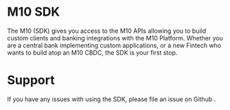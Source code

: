 # M10 SDK

The M10 (SDK) gives you access to the M10 APIs allowing you to build custom clients and banking integrations with the M10 Platform. Whether you are a central bank implementing custom applications, or a new Fintech who wants to build atop an M10 CBDC, the SDK is your first stop. 

# Support

If you have any issues with using the SDK, please file an issue on Github .
